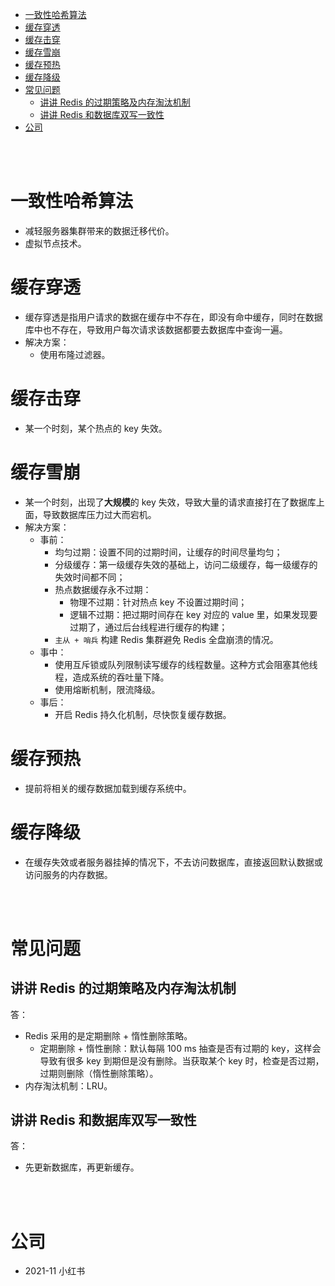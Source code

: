 - [一致性哈希算法](#一致性哈希算法)
- [缓存穿透](#缓存穿透)
- [缓存击穿](#缓存击穿)
- [缓存雪崩](#缓存雪崩)
- [缓存预热](#缓存预热)
- [缓存降级](#缓存降级)
- [常见问题](#常见问题)
  - [讲讲 Redis 的过期策略及内存淘汰机制](#讲讲-redis-的过期策略及内存淘汰机制)
  - [讲讲 Redis 和数据库双写一致性](#讲讲-redis-和数据库双写一致性)
- [公司](#公司)


</br></br>


# 一致性哈希算法
- 减轻服务器集群带来的数据迁移代价。
- 虚拟节点技术。


# 缓存穿透
- 缓存穿透是指用户请求的数据在缓存中不存在，即没有命中缓存，同时在数据库中也不存在，导致用户每次请求该数据都要去数据库中查询一遍。
- 解决方案：
  - 使用布隆过滤器。


# 缓存击穿
- 某一个时刻，某个热点的 key 失效。


# 缓存雪崩
- 某一个时刻，出现了**大规模**的 key 失效，导致大量的请求直接打在了数据库上面，导致数据库压力过大而宕机。
- 解决方案：
  - 事前：
    - 均匀过期：设置不同的过期时间，让缓存的时间尽量均匀；
    - 分级缓存：第一级缓存失效的基础上，访问二级缓存，每一级缓存的失效时间都不同；
    - 热点数据缓存永不过期：
      - 物理不过期：针对热点 key 不设置过期时间；
      - 逻辑不过期：把过期时间存在 key 对应的 value 里，如果发现要过期了，通过后台线程进行缓存的构建；
    - `主从 + 哨兵` 构建 Redis 集群避免 Redis 全盘崩溃的情况。
  - 事中：
    - 使用互斥锁或队列限制读写缓存的线程数量。这种方式会阻塞其他线程，造成系统的吞吐量下降。
    - 使用熔断机制，限流降级。
  - 事后：
    - 开启 Redis 持久化机制，尽快恢复缓存数据。


# 缓存预热
- 提前将相关的缓存数据加载到缓存系统中。


# 缓存降级
- 在缓存失效或者服务器挂掉的情况下，不去访问数据库，直接返回默认数据或访问服务的内存数据。


</br></br>


# 常见问题
## 讲讲 Redis 的过期策略及内存淘汰机制
答：
- Redis 采用的是定期删除 + 惰性删除策略。
  - 定期删除 + 惰性删除：默认每隔 100 ms 抽查是否有过期的 key，这样会导致有很多 key 到期但是没有删除。当获取某个 key 时，检查是否过期，过期则删除（惰性删除策略）。
- 内存淘汰机制：LRU。


## 讲讲 Redis 和数据库双写一致性
答：
- 先更新数据库，再更新缓存。


</br></br>


# 公司
- 2021-11 小红书